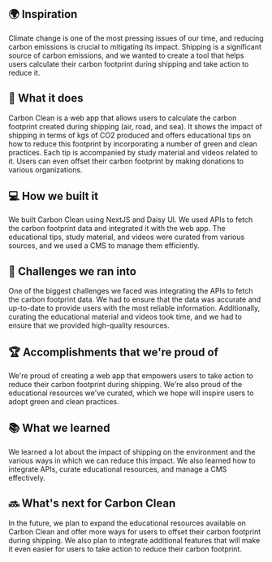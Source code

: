 ## 🌍 Inspiration

Climate change is one of the most pressing issues of our time, and reducing carbon emissions is crucial to mitigating its impact. Shipping is a significant source of carbon emissions, and we wanted to create a tool that helps users calculate their carbon footprint during shipping and take action to reduce it.

## 🚛 What it does

Carbon Clean is a web app that allows users to calculate the carbon footprint created during shipping (air, road, and sea). It shows the impact of shipping in terms of kgs of CO2 produced and offers educational tips on how to reduce this footprint by incorporating a number of green and clean practices. Each tip is accompanied by study material and videos related to it. Users can even offset their carbon footprint by making donations to various organizations.

## 💻 How we built it

We built Carbon Clean using NextJS and Daisy UI. We used APIs to fetch the carbon footprint data and integrated it with the web app. The educational tips, study material, and videos were curated from various sources, and we used a CMS to manage them efficiently.

## 🤯 Challenges we ran into

One of the biggest challenges we faced was integrating the APIs to fetch the carbon footprint data. We had to ensure that the data was accurate and up-to-date to provide users with the most reliable information. Additionally, curating the educational material and videos took time, and we had to ensure that we provided high-quality resources.

## 🏆 Accomplishments that we're proud of

We're proud of creating a web app that empowers users to take action to reduce their carbon footprint during shipping. We're also proud of the educational resources we've curated, which we hope will inspire users to adopt green and clean practices.

## 📚 What we learned

We learned a lot about the impact of shipping on the environment and the various ways in which we can reduce this impact. We also learned how to integrate APIs, curate educational resources, and manage a CMS effectively.

## 🔜 What's next for Carbon Clean

In the future, we plan to expand the educational resources available on Carbon Clean and offer more ways for users to offset their carbon footprint during shipping. We also plan to integrate additional features that will make it even easier for users to take action to reduce their carbon footprint.
